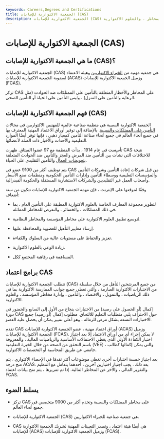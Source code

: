 ```yaml
---
keywords: Careers,Degrees and Certifications
title: الجمعية الاكتوارية للإصابات (CAS)
description: الجمعية الاكتوارية للإصابات (CAS) هي مجتمع من الخبراء الاكتواريين الذين يمارسون الرياضيات ، والتمويل ، والاقتصاد ، والتأمين ، وإدارة المخاطر ، والعلوم الاكتوارية.
---
```


# الجمعية الاكتوارية للإصابات (CAS)
## ما هي الجمعية الاكتوارية للإصابات (CAS)؟

الجمعية الاكتوارية للإصابات (CAS) هي جمعية مهنية من [الخبراء الاكتواريين](/actuary) وهيئة الاعتماد لعضوية الجمعية الاكتوارية للإصابات (ACAS) وزميل الجمعية الاكتوارية للإصابات (FCAS).

تركز CAS على المخاطر والأخطار المتعلقة بالتأمين على الممتلكات ضد الحوادث (مثل الرعاية والتأمين على المنزل) ، وليس التأمين على الحياة أو التأمين الصحي.

## فهم الجمعية الاكتوارية للإصابات (CAS)

الجمعية الاكتوارية السببية هي منظمة صناعية عالمية للمهنيين الاكتواريين في مجالات [التأمين على الممتلكات والسببية](/casualtyinsurance). بالإضافة إلى توفير أوراق الاعتماد المهنية المعترف بها في جميع أنحاء العالم في جميع أنحاء صناعة التأمين كمعيار ذهبي ، فإنها توفر أيضًا الموارد التعليمية والأحداث والأخبار ذات الصلة لأعضائها.

تأسست في عام 1914 ، بدأت المنظمة مع 97 عضوا الميثاق. ظهرت CAS نتيجة للاختلافات التي نشأت بين التأمين ضد المرض والعجز والتأمين ضد الحوادث المتعلقة [بتعويضات العمال](/workers-compensation) والتأمين التقليدي على الحياة.

يتم توظيف أكثر من 9100 عضو في CAS من قبل شركات إعادة التأمين وشركات التأمين والمؤسسات التعليمية ووسطاء التأمين وإدارات التأمين الحكومية ومنظمات صنع الأسعار وأصحاب العمل غير التقليديين والشركات الاستشارية المستقلة والحكومة الفيدرالية.

وفقًا لموقعها على الإنترنت ، فإن مهمة الجمعية الاكتوارية للإصابات تتكون من ستة أضعاف:

- لتطوير مجموعة المعارف الخاصة بالعلوم الاكتوارية المطبقة على التأمين العام ، بما في ذلك الممتلكات ، والخسائر ، والتعرض للمخاطر المماثلة.

- لتوسيع تطبيق العلوم الاكتوارية على مخاطر المؤسسة والمخاطر النظامية.

- إرساء معايير التأهيل للعضوية والمحافظة عليها.

- تعزيز والحفاظ على مستويات عالية من السلوك والكفاءة.

- زيادة الوعي بالعلوم الاكتوارية.

- المساهمة في رفاهية المجتمع ككل.

## برامج اعتماد CAS

تتطلب الجمعية الاكتوارية للإصابات (CAS) من جميع المرشحين التأهل من خلال سلسلة من الاختبارات الاكتوارية الصارمة ، والتي تغطي جميع جوانب الممارسة الاكتوارية بما في ذلك الرياضيات ، والتمويل ، والاقتصاد ، والتأمين ، وإدارة مخاطر المؤسسة ، والعلوم الاكتوارية.

إكمال (أو الحصول على رصيد) من الاختبارات بنجاح من الأول إلى السابع والحضور في دورة CAS حول الاحتراف يلبي متطلبات التعليم للالتحاق. مطلوب إكمال (أو رصيد) جميع الاختبارات التسعة بشكل مرض للزمالة ، وهو أعلى تمييز يمكن أن يحصل عليه العضو.

تقدم CAS أوراق اعتماد مهنية ، عضو الجمعية الاكتوارية للإصابات (ACAS) وزميل الجمعية الاكتوارية للإصابات (FCAS). لا يمكن إجراء أي من أوراق الاعتماد إلا بعد اجتياز اختبار الكفاءة الأولي الذي يغطي الاحتمالات الأساسية والرياضيات المالية ، والمعروفة باسم التحقق من الصحة من خلال الخبرة التعليمية (VEE) ، والتي يمكن إكمالها كطالب جامعي عن طريق المحاسبة أو التخصصات الاكتوارية.

بعد اجتياز خمسة اختبارات أخرى تغطي موضوعات أكثر تقدمًا في الإحصاء الاكتواري ، يتم منح درجة ACAS. بعد ذلك ، يجب اجتياز اختبارين آخرين ، أحدهما يتعامل مع التنظيم والتقرير المالي ، والآخر عن المخاطر المالية. إذا تم تمريرها ، يتم منح بيانات اعتماد FCAS.

## يسلط الضوء

- تركز CAS على مخاطر الممتلكات والسببية وتخدم أكثر من 9000 متخصص في جميع أنحاء العالم.

- الجمعية الاكتوارية للإصابات (CAS) هي جمعية صناعية للخبراء الاكتواريين.

- CAS هي أيضًا هيئة اعتماد ، وتصدر التعيينات المهنية لشريك الجمعية الاكتوارية للإصابات (ACAS) وزميل الجمعية الاكتوارية للإصابات (FCAS).

